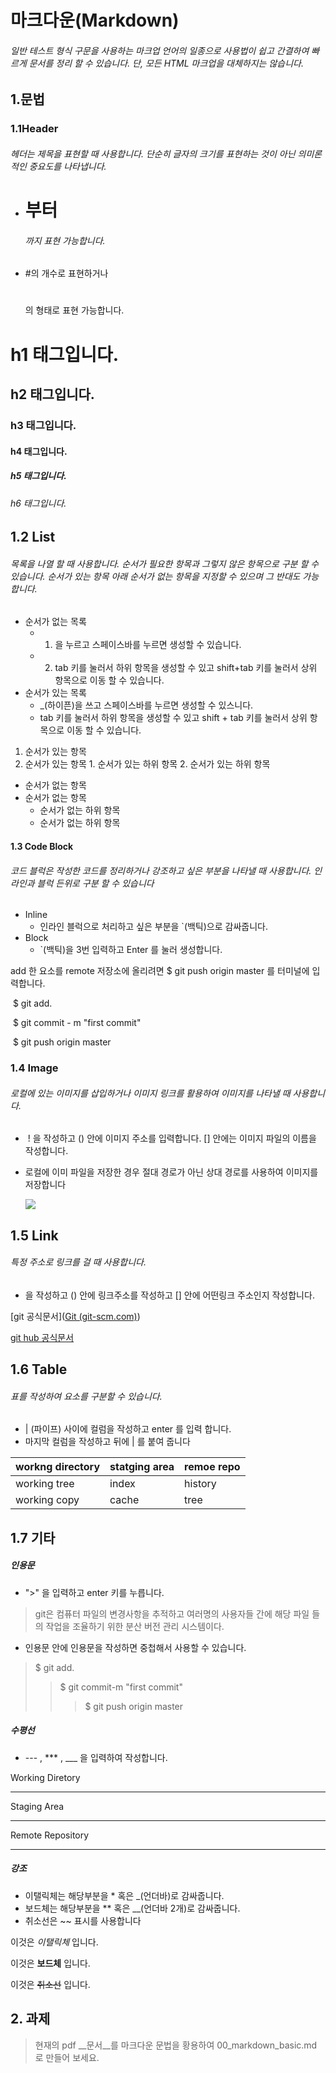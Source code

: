 # 마크다운(Markdown)

###### 일반 테스트 형식 구문을 사용하는 마크업 언어의 일종으로 사용법이 쉽고 간결하여 빠르게 문서를 정리 할 수 있습니다. 단, 모든 HTML 마크업을 대체하지는 않습니다.



## 1.문법

### 1.1Header

###### 헤더는 제목을 표현할 때 사용합니다. 단순히 글자의 크기를 표현하는 것이 아닌 의미론적인 중요도를 나타냅니다.

+  <h1> 부터 <h6> 까지 표현 가능합니다.

+ #의 개수로 표현하거나 <h1></h1> 의 형태로 표현 가능합니다.



# h1 태그입니다.

## h2 태그입니다.

### h3 태그입니다.

#### h4 태그입니다.

##### h5 태그입니다.

###### h6 태그입니다.



## 1.2 List

###### 목록을 나열 할 때 사용합니다. 순서가 필요한 항목과 그렇지 않은 항목으로 구분 할 수 있습니다. 순서가 있는 항목 아래 순서가 없는 항목을 지정할 수 있으며 그 반대도 가능합니다.

+ 순서가 없는 목록
  - 1. 을 누르고 스페이스바를 누르면 생성할 수 있습니다.     
  - 2. tab 키를 눌러서 하위 항목을 생성할 수 있고 shift+tab 키를 눌러서 상위 항목으로 이동 할 수 있습니다.
+ 순서가 있는 목록
  +  _(하이픈)을 쓰고 스페이스바를 누르면 생성할 수 있스니다.
  + tab 키를 눌러서 하위 항목을 생성할 수 있고  shift + tab 키를 눌러서 상위 항목으로 이동 할 수 있습니다.





1. 순서가 있는 항목
2. 순서가 있는 항목
   		1. 순서가 있는 하위 항목
     		2. 순서가 있는 하위 항목

+ 순서가 없는 항목
+ 순서가 없는 항목
  - 순서가 없는 하위 항목
  - 순서가 없는 하위 항목





#### 1.3 Code Block

###### 코드 블럭은 작성한 코드를 정리하거나 강조하고 싶은 부분을 나타낼 때 사용합니다. 인라인과 블럭 든위로 구분 할 수 있습니다

+ Inline
  + 인라인 블럭으로 처리하고 싶은 부분을 `(백틱)으로 감싸줍니다.
+ Block
  + `(백틱)을 3번 입력하고 Enter 를 눌러 생성합니다.



add 한 요소를 remote 저장소에 올리려면 $ git push origin master 를 터미널에 입력합니다.

​	$ git add.

​	$ git commit - m "first commit"

​	$ git push origin master



### 1.4 Image

###### 로컬에 있는 이미지를 삽입하거나 이미지 링크를 활용하여 이미지를 나타낼 때 사용합니다.

+ ​     ! [](  ) 을 작성하고 () 안에 이미지 주소를 입력합니다.  [] 안에는 이미지 파일의 이름을 작성합니다.
+ 로컬에 이미 파일을 저장한 경우 절대 경로가 아닌 상대 경로를 사용하여 이미지를 저장합니다



  ![](C:\Users\Windws\Desktop\fk0849hvg2rt13bpqhjy.jpg)





## 1.5 Link

###### 특정 주소로 링크를 걸 때 사용합니다.

+ []() 을 작성하고 () 안에 링크주소를 작성하고 [] 안에 어떤링크 주소인지 작성합니다.



[git 공식문서]([Git (git-scm.com)](https://git-scm.com/))

[git hub 공식문서]([GitHub](https://github.com/))



## 1.6 Table

######  표를 작성하여 요소를 구분할 수 있습니다.

+ | (파이프) 사이에 컬럼을 작성하고 enter 를 입력 합니다.
+ 마지막 컬럼을 작성하고 뒤에 | 를 붙여 줍니다

| workng directory | statging area | remoe repo |
| ---------------- | ------------- | ---------- |
| working tree     | index         | history    |
| working copy     | cache         | tree       |



## 1.7 기타

##### 인용문 

+  ">" 을 입력하고 enter 키를 누릅니다.

> git은 컴퓨터 파일의 변경사항을 추적하고 여러명의 사용자들 간에 해당 파일 들의 작업을 조율하기 위한 분산 버전 관리 시스템이다.

+ 인용문 안에 인용문을 작성하면 중첩해서 사용할 수 있습니다.

>$ git add.
>
>> $ git commit-m "first commit"
>>
>> > $ git push origin master



##### 수평선

+ --- , *** , ___ 을 입력하여 작성합니다.

Working Diretory

---

Staging Area

***

Remote Repository 

___



##### 강조

+ 이탤릭체는 해당부분을 * 혹은 _(언더바)로 감싸줍니다.
+ 보드체는 해당부분을 ** 혹은 __(언더바 2개)로 감싸줍니다.
+ 취소선은 ~~ 표시를 사용합니다

이것은 _이탤릭체_ 입니다.

이것은 __보드체__ 입니다.

이것은 ~~취소선~~ 입니다.



## 2. 과제

> 현재의 pdf __문서__를 마크다운 문법을 황용하여 00_markdown_basic.md 로 만들어 보세요.

